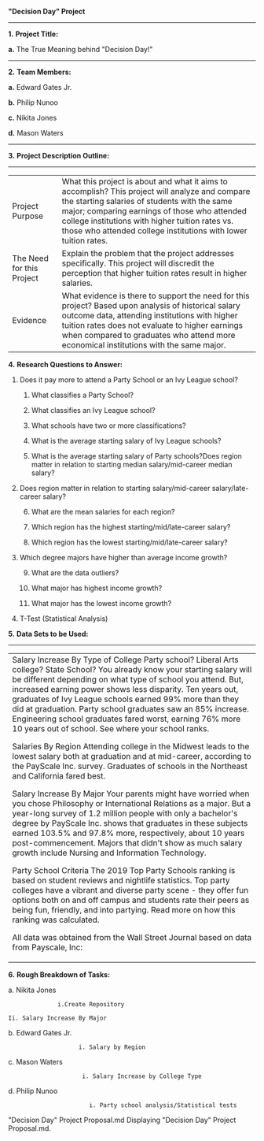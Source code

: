 **"Decision Day" Project**

** **

**1.** 	**Project Title:**

**a.** 	The True Meaning behind "Decision Day!"

** **

**2.** 	**Team Members:**

**a.** 	Edward Gates Jr.

**b.** 	Philip Nunoo

**c.**  	Nikita Jones

**d.** 	Mason Waters

** **

**3.** 	**Project Description Outline:**

** **

<table>
  <tr>
    <td>Project Purpose</td>
    <td>What this project is about and what it aims to accomplish?
This project will analyze and compare the starting salaries of students with the same major; comparing earnings of those who attended college institutions with higher tuition rates vs. those who attended college institutions with lower tuition rates.</td>
  </tr>
  <tr>
    <td>The Need for this Project</td>
    <td>Explain the problem that the project addresses specifically.
This project will discredit the perception that higher tuition rates result in higher salaries.</td>
  </tr>
  <tr>
    <td>Evidence</td>
    <td>What evidence is there to support the need for this project?
Based upon analysis of historical salary outcome data, attending institutions with higher tuition rates does not evaluate to higher earnings when compared to graduates who attend more economical institutions with the same major.</td>
  </tr>
</table>


 

**4.** 	**Research Questions to Answer:**

1. Does it pay more to attend a Party School or an Ivy League school?

    1. What classifies a Party School?

    2. What classifies an Ivy League school?

    3. What schools have two or more classifications?

    4. What is the average starting salary of Ivy League schools?

    5. What is the average starting salary of Party schools?Does region matter in relation to starting median salary/mid-career median salary?

2. Does region matter in relation to starting salary/mid-career salary/late-career salary?

    6. What are the mean salaries for each region?

    7. Which region has the highest starting/mid/late-career salary?

    8. Which region has the lowest starting/mid/late-career salary?

3. Which degree majors have higher than average income growth?

    9. What are the data outliers?

    10. What major has highest income growth?

    11. What major has the lowest income growth?

4. T-Test (Statistical Analysis)

		 

**5.** 	**Data Sets to be Used:**

** **

<table>
  <tr>
    <td>Salary Increase By Type of College
Party school? Liberal Arts college? State School? You already know your starting salary will be different depending on what type of school you attend. But, increased earning power shows less disparity. Ten years out, graduates of Ivy League schools earned 99% more than they did at graduation. Party school graduates saw an 85% increase. Engineering school graduates fared worst, earning 76% more 10 years out of school. See where your school ranks.
 
Salaries By Region
Attending college in the Midwest leads to the lowest salary both at graduation and at mid-career, according to the PayScale Inc. survey. Graduates of schools in the Northeast and California fared best.
 
Salary Increase By Major
Your parents might have worried when you chose Philosophy or International Relations as a major. But a year-long survey of 1.2 million people with only a bachelor's degree by PayScale Inc. shows that graduates in these subjects earned 103.5% and 97.8% more, respectively, about 10 years post-commencement. Majors that didn't show as much salary growth include Nursing and Information Technology.

Party School Criteria
The 2019 Top Party Schools ranking is based on student reviews and nightlife statistics. Top party colleges have a vibrant and diverse party scene - they offer fun options both on and off campus and students rate their peers as being fun, friendly, and into partying. Read more on how this ranking was calculated.
 
All data was obtained from the Wall Street Journal based on data from Payscale, Inc:
 </td>
  </tr>
</table>


 

**6.** 	**Rough Breakdown of Tasks:**

a.     Nikita Jones

             	  i.Create Repository

	Ii. Salary Increase By Major

b.     Edward Gates Jr.

                        i. Salary by Region 

c.      Mason Waters

                         i. Salary Increase by College Type

d.     Philip Nunoo

                           i. Party school analysis/Statistical tests 

"Decision Day" Project Proposal.md
Displaying "Decision Day" Project Proposal.md.
